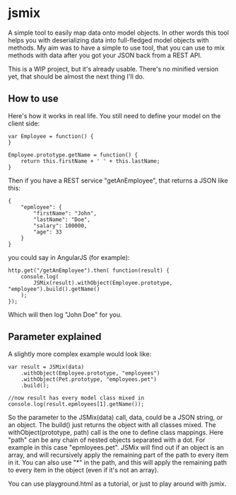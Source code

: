 # jsmix
A simple tool to easily map data onto model objects. In other words this tool helps you with deserializing data into full-fledged model objects with methods. My aim was to have a simple to use tool, that you can use to mix methods with data after you got your JSON back from a REST API.

This is a WIP project, but it's already usable. There's no minified version yet, that should be almost the next thing I'll do.  

## How to use
Here's how it works in real life. You still need to define your model on the client side:

	var Employee = function() {
	}
	
	Employee.prototype.getName = function() {
		return this.firstName + ' ' + this.lastName;
	}

Then if you have a REST service "getAnEmployee", that returns a JSON like this:

	{
		"epmloyee": {
			"firstName": "John",
			"lastName": "Doe",
			"salary": 100000,
			"age": 33	
		}
	}

you could say in AngularJS (for example):

	http.get("/getAnEmployee").then( function(result) {
		console.log(
			JSMix(result).withObject(Employee.prototype, "employee").build().getName()
		);
	});

Which will then log "John Doe" for you.

## Parameter explained

A slightly more complex example would look like:

	var result = JSMix(data)
		.withObject(Employee.prototype, "employees")
		.withObject(Pet.prototype, "employees.pet")
		.build();
		
	//now result has every model class mixed in
	console.log(result.epmloyees[1].getName()); 
 
 So the parameter to the JSMix(data) call, data, could be a JSON string, or an object.
 The build() just returns the object with all classes mixed.
 The withObject(prototype, path) call is the one to define class mappings.
 Here "path" can be any chain of nested objects separated with a dot. For example in this case "epmloyees.pet".
 JSMix will find out if an object is an array, and will recursively apply the remaining part of the path to every item in it.
 You can also use "*" in the path, and this will apply the remaining path to every item in the object (even if it's not an array).
     
 You can use playground.html as a tutorial, or just to play around with jsmix.
  
 